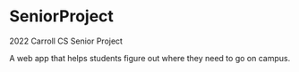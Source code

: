# SeniorProject
2022 Carroll CS Senior Project

A web app that helps students figure out where they need to go on campus.
